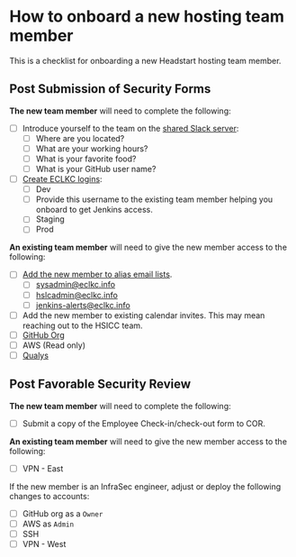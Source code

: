 # How to onboard a new hosting team member

This is a checklist for onboarding a new Headstart hosting team member.

## Post Submission of Security Forms

__The new team member__ will need to complete the following:

- [ ] Introduce yourself to the team on the [shared Slack server](https://app.slack.com/client/T025YR8S487/C026S711T6D):
  - [ ]  Where are you located?
  - [ ]  What are your working hours?
  - [ ]  What is your favorite food?
  - [ ]  What is your GitHub user name?
- [ ] [Create ECLKC logins](./how-to-create-an-eclkc-login.md):
  - [ ]  Dev
    - [ ] Provide this username to the existing team member helping you onboard to get Jenkins access.
  - [ ]  Staging
  - [ ]  Prod

__An existing team member__ will need to give the new member access to the following:

- [ ] [Add the new member to alias email lists](./how-to-manage-eclkcinfo-emails.md).
  - [ ] sysadmin@eclkc.info
  - [ ] hslcadmin@eclkc.info
  - [ ] jenkins-alerts@eclkc.info
- [ ] Add the new member to existing calendar invites. This may mean reaching out to the HSICC team.
- [ ] [GitHub Org](https://docs.github.com/en/organizations/managing-membership-in-your-organization/inviting-users-to-join-your-organization)
- [ ] AWS (Read only)
- [ ] [Qualys](./how-to-manage-qualys.md)

## Post Favorable Security Review

__The new team member__ will need to complete the following:

- [ ] Submit a copy of the Employee Check-in/check-out form to COR.

__An existing team member__ will need to give the new member access to the following:

- [ ] VPN - East

If the new member is an InfraSec engineer, adjust or deploy the following changes to accounts:

- [ ] GitHub org as a `Owner`
- [ ] AWS as `Admin`
- [ ] SSH
- [ ] VPN - West
